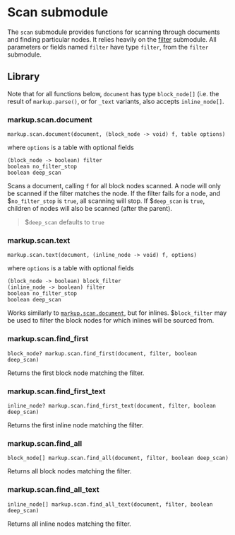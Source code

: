 
# Scan submodule

The `scan` submodule provides functions for scanning through documents and finding particular nodes. It relies heavily on the [filter](docs/filter.md) submodule.
All parameters or fields named `filter` have type `filter`, from the `filter` submodule.

## Library

Note that for all functions below, `document` has type `block_node[]` (i.e. the result of `markup.parse()`, or for `_text` variants, also accepts `inline_node[]`.

### markup.scan.document

```
markup.scan.document(document, (block_node -> void) f, table options)
```

where `options` is a table with optional fields

```
(block_node -> boolean) filter
boolean no_filter_stop
boolean deep_scan
```

Scans a document, calling `f` for all block nodes scanned. A node will only be scanned if the filter matches the node. If the filter fails for a node, and $`no_filter_stop` is `true`, all scanning will stop. If $`deep_scan` is `true`, children of nodes will also be scanned (after the parent).

> $`deep_scan` defaults to `true`

### markup.scan.text

```
markup.scan.text(document, (inline_node -> void) f, options)
```

where `options` is a table with optional fields

```
(block_node -> boolean) block_filter
(inline_node -> boolean) filter
boolean no_filter_stop
boolean deep_scan
```

Works similarly to [`markup.scan.document`](#markup-scan-document), but for inlines. $`block_filter` may be used to filter the block nodes for which inlines will be sourced from.

### markup.scan.find\_first

```
block_node? markup.scan.find_first(document, filter, boolean deep_scan)
```

Returns the first block node matching the filter.

### markup.scan.find\_first\_text

```
inline_node? markup.scan.find_first_text(document, filter, boolean deep_scan)
```

Returns the first inline node matching the filter.

### markup.scan.find\_all

```
block_node[] markup.scan.find_all(document, filter, boolean deep_scan)
```

Returns all block nodes matching the filter.

### markup.scan.find\_all\_text

```
inline_node[] markup.scan.find_all_text(document, filter, boolean deep_scan)
```

Returns all inline nodes matching the filter.

